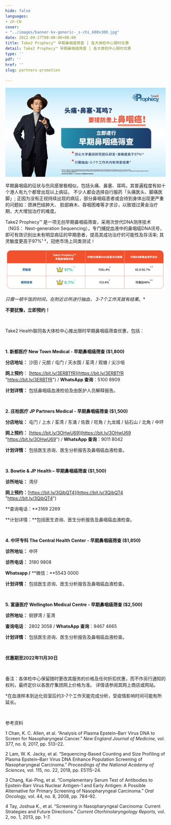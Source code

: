 ```yaml
---
hide: false
languages:
- zh-CN
cover:
- "../images/banner-kv-generic-_s-chi_600x300.jpg"
date: 2022-09-27T00:00:00+08:00
title: Take2 Prophecy™ 早期鼻咽癌筛查 | 各大体检中心限时优惠
detail: Take2 Prophecy™ 早期鼻咽癌筛查 | 各大体检中心限时优惠
type: ''
pdf: ''
href: ''
slug: partners-promotion

---
```

![](../images/banner-kv-generic-_s-chi.jpg)

早期鼻咽癌的征状与伤风感冒极相似，包括头痛、鼻塞、耳鸣，其普遍程度有如十个港人有九个都曾出现以上病征。 不少人都会选择自行服药「头痛医头、脚痛医脚」; 正因为没有正视持续出现的病征，部分鼻咽癌患者或会待到身体出现更严重的问题如：颈淋巴结肿大、 脸部麻木、吞咽困难等才求诊，以致错过黄金治疗期，大大增加治疗的难度。

Take2 Prophecy™ 是一项无创早期鼻咽癌筛查，采用次世代DNA测序技术 （NGS： Next-generation Sequencing），专门捕捉血液中的鼻咽癌DNA讯号， 即可有效识别出未有明显病征的早期患者，提高其成功治疗的可能性及存活率; 其灵敏度更高于97%¹ ²，冠绝市场上同类测试！

![](../images/s-chi-table.jpg)

_只需一顿午饭的时间，在附近诊所进行抽血， 3-7个工作天就有结果_。*

**不要犹豫，立即预约！**

<br/>

Take2 Health联同各大体检中心推出限时早期鼻咽癌筛查优惠，包括：

<br/>

**1. 新都医疗 New Town Medical - 早期鼻咽癌筛查 ($1,800)**

**分店地址：** 沙田 / 元朗 / 屯门 / 天水围 / 荃湾 / 观塘 / 尖沙咀

**网上预约**： [https://bit.ly/3ERBTfR](https://bit.ly/3ERBTfR "https://bit.ly/3ERBTfR") / **WhatsApp 查询**：5100 8909

**计划详情：** 包括鼻咽癌血液检验及由医护人员解释报告。

<br/>

**2. 庄柏医疗 JP Partners Medical - 早期鼻咽癌筛查 ($1,500)**

**分店地址：** 屯门 / 上水 / 荃湾 / 东涌 / 佐敦 / 旺角 / 九龙城 / 钻石山 / 北角 / 中环

**网上预约：** [https://bit.ly/3OHwU69](https://bit.ly/3OHwU69 "https://bit.ly/3OHwU69") / **WhatsApp 查询**：9011 8042

**计划详情：** 包括医生咨询、医生分析报告及鼻咽癌血液检查。

<br/>

**3. Bowtie & JP Health – 早期鼻咽癌筛查 ($1,500)**

**诊所地址：** 湾仔

**网上预约：**[https://bit.ly/3QjbQT4](https://bit.ly/3QjbQT4 "https://bit.ly/3QjbQT4")

**查询电话：**3169 2269

**计划详情：**包括医生咨询、医生分析报告及鼻咽癌血液检查。

<br/>

**4. 中环专科 The Central Health Center - 早期鼻咽癌筛查 ($1,850)**

**诊所地址：** 中环

**诊所电话：** 3180 9808

**Whatsapp /** **微信：**5543 0000

**计划详情：** 包括医生咨询、医生分析报告及鼻咽癌血液检查。

<br/>

**5. 富康医疗 Wellington Medical Centre - 早期鼻咽癌筛查 ($2,500)**

**诊所地址：** 铜锣湾 / 荃湾

**查询电话**： 2802 3058 / **WhatsApp 查询**：9467 4665

**计划详情：** 包括医生咨询、医生分析报告及鼻咽癌血液检查。

<br/>

**优惠期至2022年11月30日**

<br/>

备注：各体检中心保留随时更改其服务的价格及任何折扣优惠，而不作另行通知的权利，最终定价以各医疗集团网上价格为准。 详情请参阅其网上商店或网站。

\*在血液样本到达化验室后约3-7个工作天能完成分析，受疫情影响时间可能有所延长。

<br/>

参考资料

1 Chan, K. C. Allen, et al. “Analysis of Plasma Epstein–Barr Virus DNA to Screen for Nasopharyngeal Cancer.” _New England Journal of Medicine,_ vol. 377, no. 6, 2017, pp. 513–22.

2 Lam, W. K. Jacky, et al. “Sequencing-Based Counting and Size Profiling of Plasma Epstein–Barr Virus DNA Enhance Population Screening of Nasopharyngeal Carcinoma.” _Proceedings of the National Academy of Sciences,_ vol. 115, no. 22, 2018, pp. E5115–24.

3 Chang, Kai-Ping, et al. “Complementary Serum Test of Antibodies to Epstein-Barr Virus Nuclear Antigen-1 and Early Antigen: A Possible Alternative for Primary Screening of Nasopharyngeal Carcinoma.” _Oral Oncology,_ vol. 44, no. 8, 2008, pp. 784–92.

4 Tay, Joshua K., et al. “Screening in Nasopharyngeal Carcinoma: Current Strategies and Future Directions.” _Current Otorhinolaryngology Reports,_ vol. 2, no. 1, 2013, pp. 1–7.